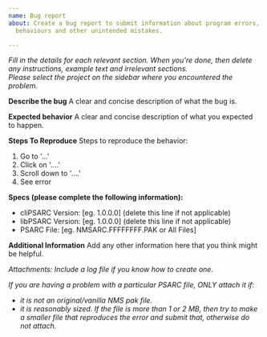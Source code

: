 ```yaml
---
name: Bug report
about: Create a bug report to submit information about program errors, unpexpected
  behaviours and other unintended mistakes.

---
```


_Fill in the details for each relevant section._
_When you're done, then delete any instructions, example text and irrelevant sections._  
_Please select the project on the sidebar where you encountered the problem._

**Describe the bug**
A clear and concise description of what the bug is.

**Expected behavior**
A clear and concise description of what you expected to happen.

**Steps To Reproduce**
Steps to reproduce the behavior:
1. Go to '...'
2. Click on '....'
3. Scroll down to '....'
4. See error

**Specs (please complete the following information):**
 - cliPSARC Version: [eg. 1.0.0.0] (delete this line if not applicable)
 - libPSARC Version: [eg. 1.0.0.0] (delete this line if not applicable)
 - PSARC File: [eg. NMSARC.FFFFFFFF.PAK or All Files]

**Additional Information**
Add any other information here that you think might be helpful.

_Attachments:_
_Include a log file if you know how to create one._  

_If you are having a problem with a particular PSARC file, ONLY attach it if:_  
 - _it is not an original/vanilla NMS pak file._
 - _it is reasonably sized. If the file is more than 1 or 2 MB, then try to make a smaller file that reproduces the error and submit that, otherwise do not attach._
